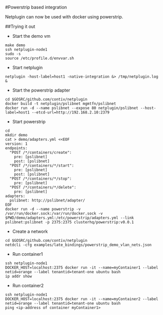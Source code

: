 #Powerstrip based integration

Netplugin can now be used with docker using powerstrip.

##Trying it out
- Start the demo vm
```
make demo
ssh netplugin-node1
sudo -s
source /etc/profile.d/envvar.sh
```
- Start netplugin
```
netplugin -host-label=host1 -native-integration &> /tmp/netplugin.log &
```
- Start the powerstrip adapter
```
cd $GOSRC/github.com/contiv/netplugin
docker build -t netplugin/pslibnet mgmtfn/pslibnet
docker run -d --name pslibnet --expose 80 netplugin/pslibnet --host-label=host1 --etcd-url=http://192.168.2.10:2379
```
- Start powerstrip
```
cd
mkdir demo
cat > demo/adapters.yml <<EOF
version: 1
endpoints:
  "POST /*/containers/create":
    pre: [pslibnet]
    post: [pslibnet]
  "POST /*/containers/*/start":
    pre: [pslibnet]
    post: [pslibnet]
  "POST /*/containers/*/stop":
    pre: [pslibnet]
  "POST /*/containers/*/delete":
    pre: [pslibnet]
adapters:
  pslibnet: http://pslibnet/adapter/
EOF
docker run -d --name powerstrip -v /var/run/docker.sock:/var/run/docker.sock -v $PWD/demo/adapters.yml:/etc/powerstrip/adapters.yml --link pslibnet:pslibnet -p 2375:2375 clusterhq/powerstrip:v0.0.1
```
- Create a network
```
cd $GOSRC/github.com/contiv/netplugin
netdcli -cfg examples/late_bindings/powerstrip_demo_vlan_nets.json
```
- Run container1
```
ssh netplugin-node1
DOCKER_HOST=localhost:2375 docker run -it --name=myContainer1 --label netid=orange --label tenantid=tenant-one ubuntu bash
ip addr show
```
- Run container2
```
ssh netplugin-node1
DOCKER_HOST=localhost:2375 docker run -it --name=myContainer2 --label netid=orange --label tenantid=tenant-one ubuntu bash
ping <ip-address of container myContainer1>
```
